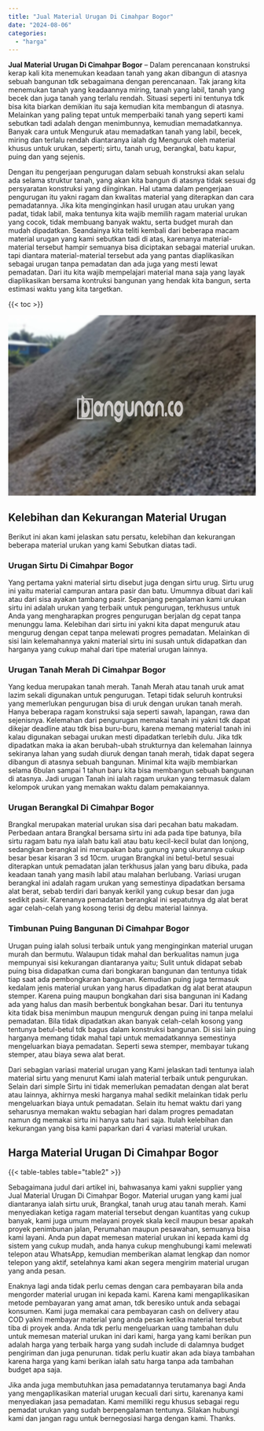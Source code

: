 ```yaml
---
title: "Jual Material Urugan Di Cimahpar Bogor"
date: "2024-08-06"
categories: 
  - "harga"
---
```


**Jual Material Urugan Di Cimahpar Bogor** – Dalam perencanaan konstruksi kerap kali kita menemukan keadaan tanah yang akan dibangun di atasnya sebuah bangunan tdk sebagaimana dengan perencanaan. Tak jarang kita menemukan tanah yang keadaannya miring, tanah yang labil, tanah yang becek dan juga tanah yang terlalu rendah. Situasi seperti ini tentunya tdk bisa kita biarkan demikian itu saja kemudian kita membangun di atasnya. Melainkan yang paling tepat untuk memperbaiki tanah yang seperti kami sebutkan tadi adalah dengan menimbunnya, kemudian memadatkannya. Banyak cara untuk Menguruk atau memadatkan tanah yang labil, becek, miring dan terlalu rendah diantaranya ialah dg Menguruk oleh material khusus untuk urukan, seperti; sirtu, tanah urug, berangkal, batu kapur, puing dan yang sejenis.

Dengan itu pengerjaan pengurugan dalam sebuah konstruksi akan selalu ada selama struktur tanah, yang akan kita bangun di atasnya tidak sesuai dg persyaratan konstruksi yang diinginkan. Hal utama dalam pengerjaan pengurugan itu yakni ragam dan kwalitas material yang diterapkan dan cara pemadatannya. Jika kita menginginkan hasil urugan atau urukan yang padat, tidak labil, maka tentunya kita wajib memilih ragam material urukan yang cocok, tidak membuang banyak waktu, serta budget murah dan mudah dipadatkan. Seandainya kita teliti kembali dari beberapa macam material urugan yang kami sebutkan tadi di atas, karenanya material-material tersebut hampir semuanya bisa diciptakan sebagai material urukan. tapi diantara material-material tersebut ada yang pantas diaplikasikan sebagai urugan tanpa pemadatan dan ada juga yang mesti lewat pemadatan. Dari itu kita wajib mempelajari material mana saja yang layak diaplikasikan bersama kontruksi bangunan yang hendak kita bangun, serta estimasi waktu yang kita targetkan.

{{< toc >}}

![Jual Material Urugan Di Cimahpar Bogor](/images/jual-urugan-21.png)

## Kelebihan dan Kekurangan Material Urugan

Berikut ini akan kami jelaskan satu persatu, kelebihan dan kekurangan beberapa material urukan yang kami Sebutkan diatas tadi.

### Urugan Sirtu Di Cimahpar Bogor

Yang pertama yakni material sirtu disebut juga dengan sirtu urug. Sirtu urug ini yaitu material campuran antara pasir dan batu. Umumnya dibuat dari kali atau dari sisa ayakan tambang pasir. Sepanjang pengalaman kami urukan sirtu ini adalah urukan yang terbaik untuk pengurugan, terkhusus untuk Anda yang mengharapkan progres pengurugan berjalan dg cepat tanpa menunggu lama. Kelebihan dari sirtu ini yakni kita dapat menguruk atau mengurug dengan cepat tanpa melewati progres pemadatan. Melainkan di sisi lain kelemahannya yakni material sirtu ini susah untuk didapatkan dan harganya yang cukup mahal dari tipe material urugan lainnya.

### Urugan Tanah Merah Di Cimahpar Bogor

Yang kedua merupakan tanah merah. Tanah Merah atau tanah uruk amat lazim sekali digunakan untuk pengurugan. Tetapi tidak seluruh kontruksi yang memerlukan pengurugan bisa di uruk dengan urukan tanah merah. Hanya beberapa ragam konstruksi saja seperti sawah, lapangan, rawa dan sejenisnya. Kelemahan dari pengurugan memakai tanah ini yakni tdk dapat dikejar deadline atau tdk bisa buru-buru, karena memang material tanah ini kalau digunakan sebagai urukan mesti dipadatkan terlebih dulu. Jika tdk dipadatkan maka ia akan berubah-ubah strukturnya dan kelemahan lainnya sekiranya lahan yang sudah diuruk dengan tanah merah, tidak dapat segera dibangun di atasnya sebuah bangunan. Minimal kita wajib membiarkan selama 6bulan sampai 1 tahun baru kita bisa membangun sebuah bangunan di atasnya. Jadi urugan Tanah ini ialah ragam urukan yang termasuk dalam kelompok urukan yang memakan waktu dalam pemakaiannya.

### Urugan Berangkal Di Cimahpar Bogor

Brangkal merupakan material urukan sisa dari pecahan batu makadam. Perbedaan antara Brangkal bersama sirtu ini ada pada tipe batunya, bila sirtu ragam batu nya ialah batu kali atau batu kecil-kecil bulat dan lonjong, sedangkan berangkal ini merupakan batu gunung yang ukurannya cukup besar besar kisaran 3 sd 10cm. urugan Brangkal ini betul-betul sesuai diterapkan untuk pemadatan jalan terkhusus jalan yang baru dibuka, pada keadaan tanah yang masih labil atau malahan berlubang. Variasi urugan berangkal ini adalah ragam urukan yang semestinya dipadatkan bersama alat berat, sebab terdiri dari banyak kerikil yang cukup besar dan juga sedikit pasir. Karenanya pemadatan berangkal ini sepatutnya dg alat berat agar celah-celah yang kosong terisi dg debu material lainnya.

### Timbunan Puing Bangunan Di Cimahpar Bogor

Urugan puing ialah solusi terbaik untuk yang menginginkan material urugan murah dan bermutu. Walaupun tidak mahal dan berkualitas namun juga mempunyai sisi kekurangan diantaranya yaitu; Sulit untuk didapat sebab puing bisa didapatkan cuma dari bongkaran bangunan dan tentunya tidak tiap saat ada pembongkaran bangunan. Kemudian puing juga termasuk kedalam jenis material urukan yang harus dipadatkan dg alat berat ataupun stemper. Karena puing maupun bongkahan dari sisa bangunan ini Kadang ada yang halus dan masih berbentuk bongkahan besar. Dari itu tentunya kita tidak bisa menimbun maupun menguruk dengan puing ini tanpa melalui pemadatan. Bila tidak dipadatkan akan banyak celah-celah kosong yang tentunya betul-betul tdk bagus dalam konstruksi bangunan. Di sisi lain puing harganya memang tidak mahal tapi untuk memadatkannya semestinya mengeluarkan biaya pemadatan. Seperti sewa stemper, membayar tukang stemper, atau biaya sewa alat berat.

Dari sebagian variasi material urugan yang Kami jelaskan tadi tentunya ialah material sirtu yang menurut Kami ialah material terbaik untuk pengurukan. Selain dari simple Sirtu ini tidak memerlukan pemadatan dengan alat berat atau lainnya, akhirnya meski harganya mahal sedikit melainkan tidak perlu mengeluarkan biaya untuk pemadatan. Selain itu hemat waktu dari yang seharusnya memakan waktu sebagian hari dalam progres pemadatan namun dg memakai sirtu ini hanya satu hari saja. Itulah kelebihan dan kekurangan yang bisa kami paparkan dari 4 variasi material urukan.

## Harga Material Urugan Di Cimahpar Bogor

{{< table-tables table="table2" >}}

Sebagaimana judul dari artikel ini, bahwasanya kami yakni supplier yang Jual Material Urugan Di Cimahpar Bogor. Material urugan yang kami jual diantaranya ialah sirtu uruk, Brangkal, tanah urug atau tanah merah. Kami menyediakan ketiga ragam material tersebut dengan kuantitas yang cukup banyak, kami juga umum melayani proyek skala kecil maupun besar apakah proyek penimbunan jalan, Perumahan maupun pesawahan, semuanya bisa kami layani. Anda pun dapat memesan material urukan ini kepada kami dg sistem yang cukup mudah, anda hanya cukup menghubungi kami melewati telepon atau WhatsApp, kemudian memberikan alamat lengkap dan nomor telepon yang aktif, setelahnya kami akan segera mengirim material urugan yang anda pesan.

Enaknya lagi anda tidak perlu cemas dengan cara pembayaran bila anda mengorder material urugan ini kepada kami. Karena kami mengaplikasikan metode pembayaran yang amat aman, tdk beresiko untuk anda sebagai konsumen. Kami juga memakai cara pembayaran cash on delivery atau COD yakni membayar material yang anda pesan ketika material tersebut tiba di proyek anda. Anda tdk perlu mengeluarkan uang tambahan dulu untuk memesan material urukan ini dari kami, harga yang kami berikan pun adalah harga yang terbaik harga yang sudah include di dalamnya budget pengiriman dan juga penurunan. tidak perlu kuatir akan ada biaya tambahan karena harga yang kami berikan ialah satu harga tanpa ada tambahan budget apa saja.

Jika anda juga membutuhkan jasa pemadatannya terutamanya bagi Anda yang mengaplikasikan material urugan kecuali dari sirtu, karenanya kami menyediakan jasa pemadatan. Kami memiliki regu khusus sebagai regu pemadat urukan yang sudah berpengalaman tentunya. Silakan hubungi kami dan jangan ragu untuk bernegosiasi harga dengan kami. Thanks.
